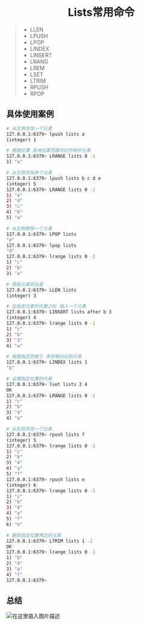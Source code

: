 <h1 align = "center">Lists常用命令</h1>

> - LLEN
> - LPUSH
> - LPOP
> - LINDEX
> - LINSERT
> - LRANG
> - LREM
> - LSET
> - LTRIM
> - RPUSH
> - RPOP

## 具体使用案例

```bash
# 从左侧添加一个元素
127.0.0.1:6379> lpush lists a
(integer) 1

# 根据位置 查询位置范围内的所有的元素
127.0.0.1:6379> LRANGE lists 0 -1
1) "a"

# 从左侧添加多个元素
127.0.0.1:6379> lpush lists b c d e
(integer) 5
127.0.0.1:6379> LRANGE lists 0 -1
1) "e"
2) "d"
3) "c"
4) "b"
5) "a"

# 从左侧删除一个元素
127.0.0.1:6379> LPOP lists
"e"
127.0.0.1:6379> lpop lists
"d"
127.0.0.1:6379> lrange lists 0 -1
1) "c"
2) "b"
3) "a"

# 获取元素的长度
127.0.0.1:6379> LLEN lists
(integer) 3

# 在指定元素的位置之后 插入一个元素
127.0.0.1:6379> LINSERT lists after b 3
(integer) 4
127.0.0.1:6379> lrange lists 0 -1
1) "c"
2) "b"
3) "3"
4) "a"

# 根据指定的索引 来获取对应的元素
127.0.0.1:6379> LINDEX lists 1
"b"

# 设置指定位置的元素
127.0.0.1:6379> lset lists 2 4
OK
127.0.0.1:6379> LRANGE lists 0 -1
1) "c"
2) "b"
3) "4"
4) "a"

# 从右侧添加一个元素
127.0.0.1:6379> rpush lists f
(integer) 5
127.0.0.1:6379> lrange lists 0 -1
1) "c"
2) "b"
3) "4"
4) "a"
5) "f"
127.0.0.1:6379> rpush lists e
(integer) 6
127.0.0.1:6379> lrange lists 0 -1
1) "c"
2) "b"
3) "4"
4) "a"
5) "f"
6) "e"

# 删除指定位置两边的元素
127.0.0.1:6379> LTRIM lists 1 -2
OK
127.0.0.1:6379> lrange lists 0 -1
1) "b"
2) "4"
3) "a"
4) "f"
127.0.0.1:6379>
```

## 总结

![在这里插入图片描述](https://img-blog.csdnimg.cn/dff02403e7a84a95b950407f9b39f291.png)

